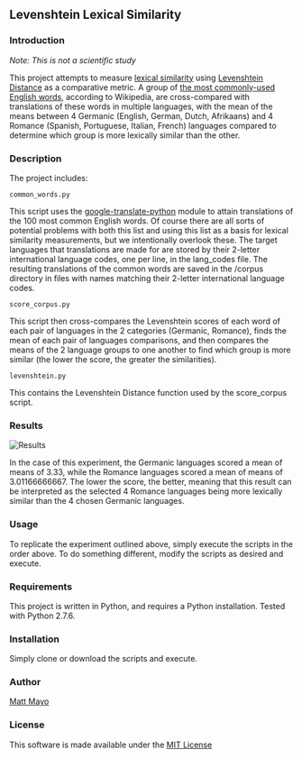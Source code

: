 ## Levenshtein Lexical Similarity

### Introduction

*Note: This is not a scientific study*

This project attempts to measure [lexical similarity](http://en.wikipedia.org/wiki/Lexical_similarity) using [Levenshtein Distance](http://en.wikipedia.org/wiki/Levenshtein_distance) as a comparative metric. A group of [the most commonly-used English words](http://en.wikipedia.org/wiki/Most_common_words_in_English), according to Wikipedia, are cross-compared with translations of these words in multiple languages, with the mean of the means between 4 Germanic (English, German, Dutch, Afrikaans) and 4 Romance (Spanish, Portuguese, Italian, French) languages compared to determine which group is more lexically similar than the other.

### Description

The project includes:

```
common_words.py
```
This script uses the [google-translate-python](https://github.com/terryyin/google-translate-python) module to attain translations of the 100 most common English words. Of course there are all sorts of potential problems with both this list and using this list as a basis for lexical similarity measurements, but we intentionally overlook these. The target languages that translations are made for are stored by their 2-letter international language codes, one per line, in the lang_codes file. The resulting translations of the common words are saved in the /corpus directory in files with names matching their 2-letter international language codes.

```
score_corpus.py
```
This script then cross-compares the Levenshtein scores of each word of each pair of languages in the 2 categories (Germanic, Romance), finds the mean of each pair of languages comparisons, and then compares the means of the 2 language groups to one another to find which group is more similar (the lower the score, the greater the similarities).

```
levenshtein.py
```
This contains the Levenshtein Distance function used by the score_corpus script.

### Results

![Results](https://raw.githubusercontent.com/mmmayo13/levenshtein-lexical-similarity/master/results.gif)

In the case of this experiment, the Germanic languages scored a mean of means of 3.33, while the Romance languages scored a mean of means of 3.01166666667. The lower the score, the better, meaning that this result can be interpreted as the selected 4 Romance languages being more lexically similar than the 4 chosen Germanic languages.

### Usage

To replicate the experiment outlined above, simply execute the scripts in the order above. To do something different, modify the scripts as desired and execute.

### Requirements

This project is written in Python, and requires a Python installation. Tested with Python 2.7.6.

### Installation

Simply clone or download the scripts and execute.

### Author

[Matt Mayo](http://about.me/mattmayo)

### License

This software is made available under the [MIT License](http://choosealicense.com/licenses/mit/)
